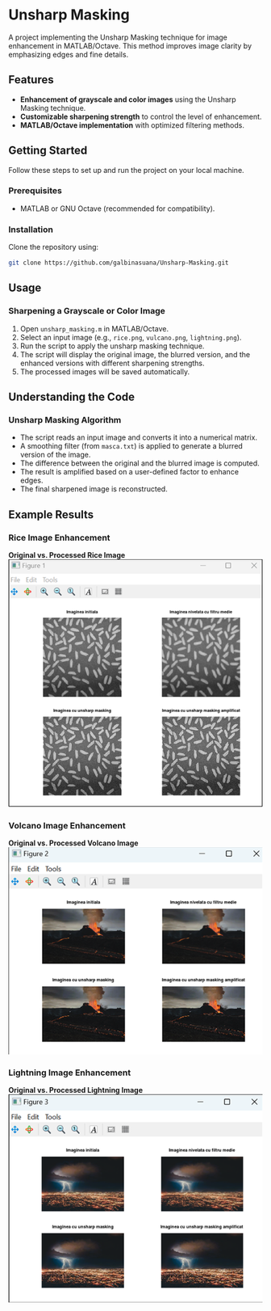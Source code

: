 # Unsharp Masking

A project implementing the Unsharp Masking technique for image enhancement in MATLAB/Octave. This method improves image clarity by emphasizing edges and fine details.

## Features

- **Enhancement of grayscale and color images** using the Unsharp Masking technique.
- **Customizable sharpening strength** to control the level of enhancement.
- **MATLAB/Octave implementation** with optimized filtering methods.

## Getting Started

Follow these steps to set up and run the project on your local machine.

### Prerequisites

- MATLAB or GNU Octave (recommended for compatibility).

### Installation

Clone the repository using:

```bash
git clone https://github.com/galbinasuana/Unsharp-Masking.git
```

## Usage

### Sharpening a Grayscale or Color Image

1. Open `unsharp_masking.m` in MATLAB/Octave.
2. Select an input image (e.g., `rice.png`, `vulcano.png`, `lightning.png`).
3. Run the script to apply the unsharp masking technique.
4. The script will display the original image, the blurred version, and the enhanced versions with different sharpening strengths.
5. The processed images will be saved automatically.

## Understanding the Code

### Unsharp Masking Algorithm

- The script reads an input image and converts it into a numerical matrix.
- A smoothing filter (from `masca.txt`) is applied to generate a blurred version of the image.
- The difference between the original and the blurred image is computed.
- The result is amplified based on a user-defined factor to enhance edges.
- The final sharpened image is reconstructed.

## Example Results

### Rice Image Enhancement

**Original vs. Processed Rice Image** 
![Original vs. Processed Rice](images/rice_unsharp.png)

### Volcano Image Enhancement

**Original vs. Processed Volcano Image**  
![Original vs. Processed Volcano](images/volcano_unsharp.png)

### Lightning Image Enhancement

**Original vs. Processed Lightning Image**  
![Original vs. Processed Lightning](images/lightning_unsharp.png)